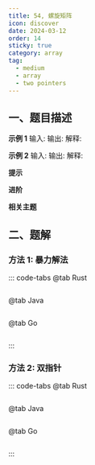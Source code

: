 ```yaml
---
title: 54, 螺旋矩阵
icon: discover
date: 2024-03-12
order: 14
sticky: true
category: array
tag: 
  - medium
  - array
  - two pointers
---
```


## 一、题目描述


**示例 1**
输入:
输出:
解释:

**示例 2**
输入:
输出:
解释:

**提示**

**进阶**

**相关主题**


## 二、题解
### 方法 1: 暴力解法
::: code-tabs
@tab Rust
```rust
```

@tab Java
```java
```

@tab Go
```go
```
:::

### 方法 2: 双指针
::: code-tabs
@tab Rust
```rust
```

@tab Java
```java
```

@tab Go
```go
```
:::
